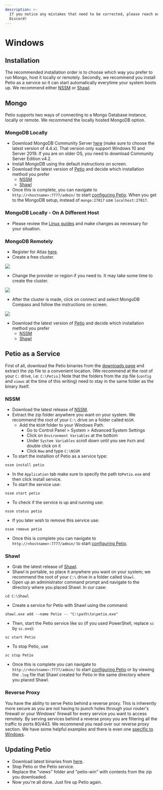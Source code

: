 ```yaml
---
description: >-
  If you notice any mistakes that need to be corrected, please reach out on
  Discord!
---
```


# Windows

## Installation

The recommended installation order is to choose which way you prefer to run Mongo, host it locally or remotely. Secondly, we recommend you install Petio as a service so it can start automatically everytime your system boots up. We recommend either [NSSM](windows.md#nssm) or [Shawl](windows.md#shawl).

## Mongo

Petio supports two ways of connecting to a Mongo Database instance, locally or remote. We recommend the locally hosted MongoDB option.

### MongoDB Locally

* Download MongoDB Community Server [here](https://www.mongodb.com/try/download/community) \(make sure to choose the latest version of 4.4.x\). That version only support Windows 10 and Server 2019. If you are on older OS, you need to download Community Server Edition v4.2.
* Install MongoDB using the default instructions on screen.
* Download the latest version of [Petio](https://petio.tv/releases/latest) and decide which installation method you prefer
  * [NSSM](windows.md#nssm)
  * [Shawl](windows.md#shawl)
* Once this is complete, you can navigate to `http://<hostname>:7777/admin/` to start [configuring Petio](../configuration/first-time-setup.md). When you get to the MongoDB setup, instead of `mongo:27017` use `localhost:27017`.

### MongoDB Locally - On A Different Host

* Please review the [Linux guides](linux/debian-ubuntu.md#mongodb-locally-on-a-different-host) and make changes as necessary for your situation.

### MongoDB Remotely

* Register for Atlas [here](https://www.mongodb.com/cloud/atlas/register).
* Create a free cluster.

![](../.gitbook/assets/remote_mongodb_cluster.jpg)

* Change the provider or region if you need to. It may take some time to create the cluster.

![](../.gitbook/assets/remote_mongodb_server_region.jpg)

* After the cluster is made, click on connect and select MongoDB Compass and follow the instructions on screen.

![](../.gitbook/assets/remote_mongodb_compass.jpg)

* Download the latest version of [Petio](https://petio.tv/releases/latest) and decide which installation method you prefer
  * [NSSM](windows.md#nssm)
  * [Shawl](windows.md#shawl)

## Petio as a Service

First of all, download the Petio binaries from the [downloads page](https://petio.tv/downloads/) and extract the zip file to a convenient location. \(We recommend at the root of your `C:` drive, i.e: `C:\Petio`.\) Note that the folders from the zip file \(`config` and `views` at the time of this writing\) need to stay in the same folder as the binary itself.

### NSSM

* Download the latest release of [NSSM](https://nssm.cc/download).
* Extract the zip folder anywhere you want on your system. We recommend the root of your `C:\` drive on a folder called `NSSM`.
  * Add the `NSSM` folder to your Windows Path.
    * Go to Control Panel &gt; System &gt; Advanced System Settings
    * Click on `Environment Variables` at the bottom
    * Under `System Variables` scroll down until you see `Path` and double click on it
    * Click `New` and type `C:\NSSM`
* To start the installion of Petio as a service type:

```text
nssm install petio
```

* In the `Application` tab make sure  to specify the path to`Petio.exe` and then click install service.
* To start the service use:

```text
nssm start petio
```

* To check if the service is up and running use:

```text
nssm status petio
```

* If you later wish to remove this service use:

```text
nssm remove petio
```

* Once this is complete you can navigate to `http://<hostname>:7777/admin/` to start [configuring Petio](../configuration/first-time-setup.md).

### Shawl

* Grab the latest release of [Shawl](https://github.com/mtkennerly/shawl/releases).
* Shawl is portable, so place it anywhere you want on your system; we recommend the root of your `C:\` drive in a folder called `Shawl`.
* Open up an administrator command prompt and navigate to the directory where you placed Shawl. In our case:

```text
cd C:\Shawl
```

* Create a service for Petio with Shawl using the command:

```text
shawl.exe add --name Petio -- "C:\path\to\petio.exe"
```

* Then, start the Petio service like so \(if you used PowerShell, replace `sc` by `sc.exe`\):

```text
sc start Petio
```

* To stop Petio, use

```text
sc stop Petio
```

* Once this is complete you can navigate to `http://<hostname>:7777/admin/` to start [configuring Petio](../configuration/first-time-setup.md) or by viewing the `.log` file that Shawl created for Petio in the same directory where you placed Shawl.

### Reverse Proxy

You have the ability to serve Petio behind a reverse proxy. This is inherently more secure as you are not having to punch holes through your router's firewall or your Windows' firewall for every service you want to access remotely. By serving services behind a reverse proxy you are filtering all the traffic to ports 80/443. We recommend you read over our reverse proxy section. We have some helpful examples and there is even one [specific to Windows](../reverse-proxy/caddy.md).

## Updating Petio

* Download latest binaries from [here](https://petio.tv/releases/latest/).
* Stop Petio or the Petio service.
* Replace  the "views" folder and "petio-win" with contents from the zip you downloaded.
* Now you're all done. Just fire up Petio again.

